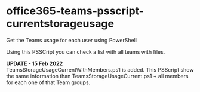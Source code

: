 # office365-teams-psscript-currentstorageusage
Get the Teams usage for each user using PowerShell

Using this PSSCript you can check a list with all teams with files.

**UPDATE - 15 Feb 2022** <br />
TeamsStorageUsageCurrentWithMembers.ps1 is added. This PSScript show the same information than TeamsStorageUsageCurrent.ps1 + all members for each one of that Team groups.
